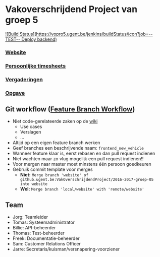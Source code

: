 # Vakoverschrijdend Project van groep 5
[![Build Status](https://vopro5.ugent.be/jenkins/buildStatus/icon?job=--TEST-- Deploy backend)](https://vopro5.ugent.be/jenkins/job/--TEST--%20Deploy%20backend/)
### [Website](https://vopro5.ugent.be)
### [Persoonlijke timesheets](https://docs.google.com/spreadsheets/d/13IeYrYabPoF_jOV6B7rT37mbyNtSmx6vzdmhjrjOPnA/edit)
### [Vergaderingen](https://github.ugent.be/VakOverschrijdendProject/2016-2017-groep-05/wiki/Verslagen)
### [Opgave](https://github.ugent.be/pages/VakOverschrijdendProject/algemeen/)
## Git workflow ([Feature Branch Workflow](https://www.atlassian.com/git/tutorials/comparing-workflows#feature-branch-workflow))

* Niet code-gerelateerde zaken op de [wiki](https://github.ugent.be/VakOverschrijdendProject/2016-2017-groep-05/wiki)
    - Use cases
    - Verslagen
    - ...
* Altijd op een eigen feature branch werken 
* Geef branches een beschrijvende naam: `frontend_new_vehicle`
* Wanneer feature klaar is, eerst rebasen en dan pull request indienen
* Niet wachten maar zo vlug mogelijk een pull request indienen!!
* Voor mergen naar master moet minstens één persoon goedkeuren
* Gebruik commit template voor merges
    * **Niet:**   `Merge branch 'website' of github.ugent.be:VakOverschrijdendProject/2016-2017-groep-05 into website`
    * **Wel:**    `Merge branch 'local/website' with 'remote/website'`

## Team
* Jorg:   Teamleider
* Tomas:  Systeemadministrator
* Billie: API-beheerder
* Thomas: Test-beheerder
* Freek:  Documentatie-beheerder
* Sam:    Customer Relations Officer
* Jarre:  Secretaris/kuisman/versnapering-voorziener
